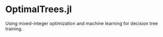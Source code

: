 # OptimalTrees.jl
Using mixed-integer optimization and machine learning for decision tree training. 
